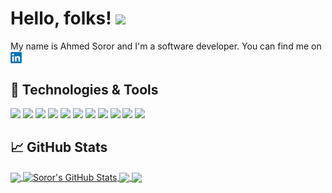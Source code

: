 
<!-- [![Header](https://raw.githubusercontent.com/MartinHeinz/MartinHeinz/master/readme_header.png "Header")](https://martinheinz.dev/)
 -->
# Hello, folks! <img src="https://raw.githubusercontent.com/MartinHeinz/MartinHeinz/master/wave.gif" width="30px">

My name is Ahmed Soror and I'm a software developer. You can find me on <a href="https://www.linkedin.com/in/ahmedsoror7/">
<img align="center"  src="https://github.com/AhmedSoror/AhmedSoror/raw/main/LinkedIn.png" width="18px">
</a>


<!-- green color: 239a08 , blue:145DA0-->
## 🔧 Technologies & Tools
![](https://img.shields.io/badge/OS-Linux-informational?style=plastic&logo=linux&logoColor=white&labelColor=2b2a2a&color=145DA0)
![](https://img.shields.io/badge/Editor-vscode-informational?style=plastic&logo=visualstudiocode&labelColor=2b2a2a&color=145DA0)
![](https://img.shields.io/badge/Code-Python-informational?style=plastic&logo=python&labelColor=2b2a2a&color=145DA0)
![](https://img.shields.io/badge/Code-Java-informational?style=plastic&logo=java&labelColor=2b2a2a&color=145DA0)
![](https://img.shields.io/badge/Code-JavaScript-informational?style=plastic&logo=javascript&labelColor=2b2a2a&color=145DA0)
![](https://img.shields.io/badge/Code-CSharp-informational?style=plastic&logo=csharp&labelColor=2b2a2a&color=145DA0)
![](https://img.shields.io/badge/Shell-Bash-informational?style=plastic&logo=gnu-bash&labelColor=2b2a2a&color=145DA0)
![](https://img.shields.io/badge/Tools-Docker-informational?style=plastic&logo=docker&labelColor=2b2a2a&color=145DA0)
![](https://img.shields.io/badge/Tools-Unity-informational?style=plastic&logo=unity&labelColor=2b2a2a&color=145DA0)
![](https://img.shields.io/badge/Tools-React-informational?style=plastic&logo=react&labelColor=2b2a2a&color=145DA0)
![](https://img.shields.io/badge/Tools-Ubuntu-informational?style=plastic&logo=ubuntu&labelColor=2b2a2a&color=145DA0)



## &#x1f4c8; GitHub Stats
<!-- Top Languages -->
<a href="https://github.com/AhmedSoror/AhmedSoror">
  <img align="center" src="https://github-readme-stats.vercel.app/api/top-langs/?username=AhmedSoror&hide=html,tex&theme=algolia&langs_count=3" />
</a>
<!-- Status -->
<a href="https://github.com/AhmedSoror/AhmedSoror">
  <img align="center" src="https://github-readme-stats.vercel.app/api?username=AhmedSoror&show_icons=true&theme=algolia&line_height=27&count_private=true" alt="Soror's GitHub Stats" />
</a>

<!-- Pinned Repos -->
<a href="https://github.com/AhmedSoror/Erqab">
  <img align="center" src="https://github-readme-stats.vercel.app/api/pin/?username=AhmedSoror&repo=Erqab&theme=algolia" />
</a>

<a href="https://github.com/AhmedSoror/Emotional_Chatbot">
  <img align="center" src="https://github-readme-stats.vercel.app/api/pin/?username=AhmedSoror&repo=Emotional_Chatbot&theme=algolia" />
</a>    

<!-- links to social media icons -->

<!-- icons with padding -->
[1.1]: http://i.imgur.com/tXSoThF.png (twitter icon with padding)
[2.1]: http://i.imgur.com/0o48UoR.png (github icon with padding)

<!-- icons without padding -->
[1.2]: http://i.imgur.com/wWzX9uB.png (twitter icon without padding)
[2.2]: http://i.imgur.com/9I6NRUm.png (github icon without padding)
[3.5]: https://raw.githubusercontent.com/MartinHeinz/MartinHeinz/master/linkedin-3-16.png (LinkedIn icon without padding)
[3.2]: https://github.com/AhmedSoror/AhmedSoror/raw/main/linkedin.svg (LinkedIn icon without padding)


<!-- links to your social media accounts -->
[1]: https://twitter.com/Martin_Heinz_
[2]: https://github.com/AhmedSoror
[3]: https://www.linkedin.com/in/ahmedsoror7/


<!-- Resources -->
<!-- Icons: https://simpleicons.org/ -->
<!-- GitHub Stats: https://github.com/anuraghazra/github-readme-stats -->
<!-- Emojis: https://emojipedia.org/emoji/ -->
<!-- HTML Emojis: https://www.fileformat.info/index.htm -->
<!-- Shields: https://shields.io/ -->
<!-- Awesome GitHub Profile README: https://github.com/abhisheknaiidu/awesome-github-profile-readme -->
